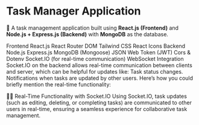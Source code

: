 # Task Manager Application

🚀 A task management application built using **React.js (Frontend)** and
**Node.js + Express.js (Backend)** with **MongoDB** as the database.

Frontend React.js React Router DOM Tailwind CSS React Icons Backend Node.js
Express.js MongoDB (Mongoose) JSON Web Token (JWT) Cors & Dotenv Socket.IO (for
real-time communication) WebSocket Integration Socket.IO on the backend allows
real-time communication between clients and server, which can be helpful for
updates like: Task status changes. Notifications when tasks are updated by other
users. Here’s how you could briefly mention the real-time functionality:

🧑‍💻 Real-Time Functionality with Socket.IO Using Socket.IO, task updates (such as
editing, deleting, or completing tasks) are communicated to other users in
real-time, ensuring a seamless experience for collaborative task management.
